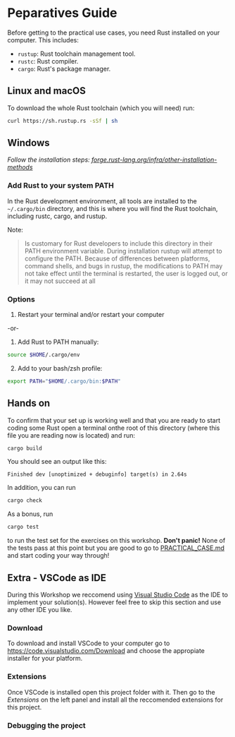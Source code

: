 # Peparatives Guide

Before getting to the practical use cases, you need Rust installed on your computer. This includes:

* `rustup`: Rust toolchain management tool.
* `rustc`: Rust compiler.
* `cargo`: Rust's package manager.

## Linux and macOS

To download the whole Rust toolchain (which you will need) run:

```sh
curl https://sh.rustup.rs -sSf | sh
```

## Windows

_Follow the installation steps: [forge.rust-lang.org/infra/other-installation-methods](https://forge.rust-lang.org/infra/other-installation-methods.html)_

### Add Rust to your system PATH

In the Rust development environment, all tools are installed to the `~/.cargo/bin` directory, and this is where you will find the Rust toolchain, including rustc, cargo, and rustup.

Note:

> Is customary for Rust developers to include this directory in their PATH environment variable. During installation rustup will attempt to configure the PATH. Because of differences between platforms, command shells, and bugs in rustup, the modifications to PATH may not take effect until the terminal is restarted, the user is logged out, or it may not succeed at all

### Options

1. Restart your terminal and/or restart your computer

-or-

1. Add Rust to PATH manually:

```sh
source $HOME/.cargo/env
```

2. Add to your bash/zsh profile:

```sh
export PATH="$HOME/.cargo/bin:$PATH"
```

## Hands on

To confirm that your set up is working well and that you are ready to start coding some Rust open a terminal onthe root of this directory (where this file you are reading now is located) and run:

```sh
cargo build
```

You should see an output like this:

```output
Finished dev [unoptimized + debuginfo] target(s) in 2.64s
```

In addition, you can run

```sh
cargo check
```

As a bonus, run

```sh
cargo test 
```

to run the test set for the exercises on this workshop. **Don't panic!** None of the tests pass at this point but you are good to go to [PRACTICAL_CASE.md](./EXERCISES.md) and start coding your way through!

## Extra - VSCode as IDE

During this Workshop we reccomend using [Visual Studio Code](https://code.visualstudio.com) as the IDE to implement your solution(s). However feel free to skip this section and use any other IDE you like.

### Download

To download and install VSCode to your computer go to <https://code.visualstudio.com/Download> and choose the appropiate installer for your platform.

### Extensions

Once VSCode is installed open this project folder with it. Then go to the _Extensions_ on the left panel and install all the reccomended extensions for this project.  

### Debugging the project
